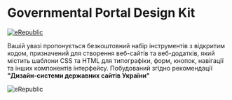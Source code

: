 # Governmental Portal Design Kit

[![eRepublic](https://image.ibb.co/ctf5Fp/logo_small.jpg)](https://erepublic.org.ua)  
  
  
Вашій увазі пропонується безкоштовний набір інструментів з відкритим кодом, призначений для створення веб-сайтів та веб-додатків, який містить шаблони CSS та HTML для типографіки, форм, кнопок, навігації та інших компонентів інтерфейсу. Побудований згідно рекомендації **"Дизайн-системи державних сайтів України"**  
  


![eRepublic](https://image.ibb.co/eJMHT9/firs_page_monitor.jpg)

  
